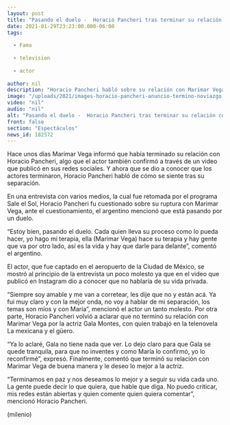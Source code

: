```yaml
---
layout: post
title: "Pasando el duelo -  Horacio Pancheri tras terminar su relación con Marimar Vega"
date: 2021-01-29T23:23:00.000-06:00
tags:
  
  - Fama
  
  - television
  
  - actor
  
author: nil
description: "Horacio Pancheri habló sobre su relación con Marimar Vega y le deseó lo mejor a la actriz. "
image: "/uploads/2021/images-horacio-pancheri-anuncio-termino-noviazgo.jpg"
video: "nil"
audio: "nil"
alt: "Pasando el duelo -  Horacio Pancheri tras terminar su relación con Marimar Vega"
front: false
section: "Espectáculos"
news_id: 182572
---
```


Hace unos días Marimar Vega informó que había terminado su relación con Horacio Pancheri, algo que el actor también confirmó a través de un video que publicó en sus redes sociales. Y ahora que se dio a conocer que los actores terminaron, Horacio Pancheri habló de cómo se siente tras su separación. 

En una entrevista con varios medios, la cual fue retomada por el programa Sale el Sol, Horacio Pancheri fu cuestionado sobre su ruptura con Marimar Vega, ante el cuestionamiento, el argentino mencionó que está pasando por un duelo. 

“Estoy bien, pasando el duelo. Cada quien lleva su proceso como lo pueda hacer, yo hago mi terapia, ella (Marimar Vega) hace su terapia y hay gente que va por otro lado, así es la vida y hay que darle para delante”, comentó el argentino. 

El actor, que fue captado en el aeropuerto de la Ciudad de México, se mostró al principio de la entrevista un poco molesto ya que en el video que publicó en Instagram dio a conocer que no hablaría de su vida privada. 

“Siempre soy amable y me van a corretear, les dije que no y están acá. Ya fui muy claro y con la mejor onda, no voy a hablar de mi separación, los temas son míos y con María”, mencionó el actor un tanto molesto. 
Por otra parte, Horacio Pancheri volvió a aclarar que no terminó su relación con Marimar Vega por la actriz Gala Montes, con quien trabajó en la telenovela La mexicana y el güero. 

“Ya lo aclaré, Gala no tiene nada que ver. Lo dejo claro para que Gala se quede tranquila, para que no inventes y como María lo confirmó, yo lo reconfirmé”, expresó. 
Finalmente, comentó que terminó su relación con Marimar Vega de buena manera y le deseo lo mejor a la actriz. 

“Terminamos en paz y nos deseamos lo mejor y a seguir su vida cada uno. La gente puede decir lo que quiera, que hable que diga. No puedo criticar, mis redes están abiertas y quien comente quien quiera comentar”, mencionó Horacio Pancheri. 

(milenio)